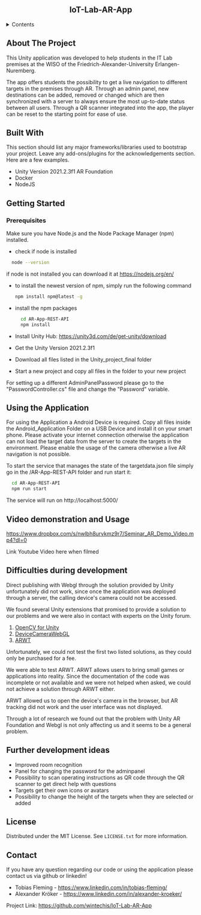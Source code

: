 

<h2 align="center">IoT-Lab-AR-App</h2>

<!-- TABLE OF CONTENTS -->
<details>
  <summary>Contents</summary>
  <ol>
    <ul>
      <li><a href="#about-the-project">About The Project</a></li>
      <li><a href="#built-with">Built with</a></li>
      <li><a href="#getting-started">Getting Started</a></li>
      <li><a href="#using-the-application">Using the Application</a></li>
      <li><a href="#video-demonstration-and-usage">Video demonstration and Usage</a></li>
      <li><a href="#difficulties-during-development">Difficulties during development</a></li>
      <li><a href="#further-development-ideas">Further development ideas</a></li>
      <li><a href="#license">License</a></li>
      <li><a href="#contact">Contact</a></li>
    </ul>
  </ol>
</details>

<!-- ABOUT THE PROJECT -->
## About The Project

This Unity application was developed to help students in the IT Lab premises at the WISO of the Friedrich-Alexander-University Erlangen-Nuremberg.

The app offers students the possibility to get a live navigation to different targets in the premises through AR. 
Through an admin panel, new destinations can be added, removed or changed which are then synchronized with a server to always ensure the most up-to-date status between all users. Through a QR scanner integrated into the app, the player can be reset to the starting point for ease of use. 

<!-- BUILT WITH -->
## Built With

This section should list any major frameworks/libraries used to bootstrap your project. Leave any add-ons/plugins for the acknowledgements section. Here are a few examples.

* Unity Version 2021.2.3f1 AR Foundation
* Docker
* NodeJS

<!-- GETTING STARTED -->
## Getting Started

### Prerequisites

Make sure you have Node.js and the Node Package Manager (npm) installed. 
* check if node is installed
```sh
  node --version
  ```
if node is not installed you can download it at https://nodejs.org/en/


* to install the newest version of npm, simply run the following command
  ```sh
  npm install npm@latest -g
  ```

* install the npm packages
  ```sh
    cd AR-App-REST-API
    npm install
  ```

* Install Unity Hub: https://unity3d.com/de/get-unity/download
* Get the Unity Version 2021.2.3f1
* Download all files listed in the Unity_project_final folder
* Start a new project and copy all files in the folder to your new project
  
For setting up a different AdminPanelPassword please go to the "PasswordController.cs" file and change the "Password" variable. 

<!-- USING THE APPLICATION -->
## Using the Application

For using the Application a Android Device is required. Copy all files inside the Android_Application Folder on a USB Device and install it on your smart phone. Please activate your internet connection otherwise the application can not load the target data from the server to create the targets in the environment. Please enable the usage of the camera otherwise a live AR navigation is not possible.

To start the service that manages the state of the targetdata.json file simply go in the /AR-App-REST-API folder and run start it:
```sh
  cd AR-App-REST-API 
  npm run start
  ```

The service will run on http://localhost:5000/


<!-- USAGE EXAMPLES -->
## Video demonstration and Usage

https://www.dropbox.com/s/nwlbh8urvkmz9r7/Seminar_AR_Demo_Video.mp4?dl=0

Link Youtube Video here when filmed

<!-- DIFFICULTIES -->
## Difficulties during development

Direct publishing with Webgl through the solution provided by Unity unfortunately did not work, since once the application was deployed through a server, the calling device's camera could not be accessed.

We found several Unity extensions that promised to provide a solution to our problems and we were also in contact with experts on the Unity forum.

1. <a href="https://assetstore.unity.com/packages/tools/integration/opencv-for-unity-21088">OpenCV for Unity</a>
2. <a href="https://assetstore.unity.com/packages/tools/camera/devicecamerawebgl-180966">DeviceCameraWebGL</a>
3. <a href="https://github.com/ToughNutToCrack/ARWT">ARWT</a>

Unfortunately, we could not test the first two listed solutions, as they could only be purchased for a fee.

We were able to test ARWT. ARWT allows users to bring small games or applications into reality. Since the documentation of the code was incomplete or not available and we were not helped when asked, we could not achieve a solution through ARWT either.

ARWT allowed us to open the device's camera in the browser, but AR tracking did not work and the user interface was not displayed.

Through a lot of research we found out that the problem with Unity AR Foundation and Webgl is not only affecting us and it seems to be a general problem.

<!-- FURTHER DEVELOPMENT -->

## Further development ideas

* Improved room recognition 
* Panel for changing the password for the adminpanel
* Possibility to scan operating instructions as QR code through the QR scanner to get direct help with questions
* Targets get their own icons or avatars 
* Possibility to change the height of the targets when they are selected or added

<!-- LICENSE -->
## License

Distributed under the MIT License. See `LICENSE.txt` for more information.

<!-- CONTACT -->
## Contact

If you have any question regarding our code or using the application please contact us via github or linkedin!

* Tobias Fleming - https://www.linkedin.com/in/tobias-fleming/
* Alexander Kröker - https://www.linkedin.com/in/alexander-kroeker/

Project Link: https://github.com/wintechis/IoT-Lab-AR-App
